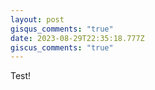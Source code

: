 ```yaml
---
layout: post
gisqus_comments: "true"
date: 2023-08-29T22:35:18.777Z
giscus_comments: "true"
---
```

Test!